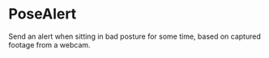 # PoseAlert
Send an alert when sitting in bad posture for some time, based on captured footage from a webcam.
